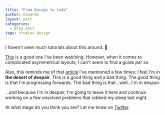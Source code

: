 ```yaml
---
title: "From Design to Code"
author: Eduardo
layout: post
categories:
  - Blog post
tags: studies design
---
```

I haven't seen much tutorials about this around. 🤔

[This](https://www.youtube.com/watch?v=8gNrZ4lAnAw&t=5214s) is a good one I've been watching. However, when it comes to complicated asymmetrical layouts, I can't seem to find a guide *per se*.

Also, this reminds me of that [article](https://www.thinkful.com/blog/why-learning-to-code-is-so-damn-hard/) I've mentioned a few times: I feel I'm in **the desert of despair**. This is a good thing and a bad thing. The good thing is that I'm progressing forwards. The bad thing is that...well...I'm in despair.

...and because I'm in despair, I'm going to leave it here and continue working on a few unsolved problems that robbed my sleep last night.

At what stage do you think you are? Let me know on [Twitter](https://twitter.com/_eduardoltorres).